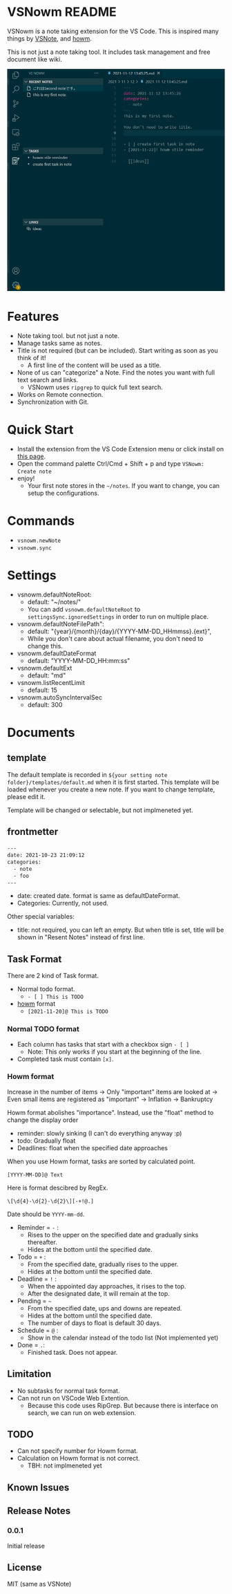 # VSNowm README

VSNowm is a note taking extension for the VS Code. This is inspired many things by [VSNote](https://marketplace.visualstudio.com/items?itemName=patricklee.vsnotes), and [howm](https://howm.osdn.jp/).

This is not just a note taking tool. It includes task management and free document like wiki.

![screenshot](screenshot-1.png)

# Features

- Note taking tool. but not just a note.
- Manage tasks same as notes.
- Title is not required (but can be included). Start writing as soon as you think of it!
  - A first line of the content will be used as a title.
- None of us can "categorize" a Note. Find the notes you want with full text search and links.
  - VSNowm uses `ripgrep` to quick full text search.
- Works on Remote connection.
- Synchronization with Git.

# Quick Start

- Install the extension from the VS Code Extension menu or click install on [this page]().
- Open the command palette Ctrl/Cmd + Shift + p and type `VSNowm: Create note`
- enjoy!
  - Your first note stores in the `~/notes`. If you want to change, you can setup the configurations.

# Commands

- `vsnowm.newNote`
- `vsnowm.sync`

# Settings

- vsnowm.defaultNoteRoot:
  - default: "~/notes/"
  - You can add `vsnowm.defaultNoteRoot` to `settingsSync.ignoredSettings` in order to run on multiple place.
- vsnowm.defaultNoteFilePath":
  - default: "{year}/{month}/{day}/{YYYY-MM-DD_HHmmss}.{ext}",
  - While you don't care about actual filename, you don't need to change this.
- vsnowm.defaultDateFormat
  - default: "YYYY-MM-DD_HH:mm:ss"
- vsnowm.defaultExt
  - default: "md"
- vsnowm.listRecentLimit
  - default: 15
- vsnowm.autoSyncIntervalSec
  - default: 300

# Documents

## template

The default template is recorded in `${your setting note folder}/templates/default.md` when it is first started. This template will be loaded whenever you create a new note. If you want to change template, please edit it.

Template will be changed or selectable, but not implmeneted yet.

## frontmetter

```
---
date: 2021-10-23 21:09:12
categories:
  - note
  - foo
---
```

- date: created date. format is same as defaultDateFormat.
- Categories: Currently, not used.

Other special variables:

- title: not required, you can left an empty. But when title is set, title will be shown in "Resent Notes" instead of first line.

## Task Format

There are 2 kind of Task format.

- Normal todo format.
  - `- [ ] This is TODO`
- [howm](https://howm.osdn.jp/index.html) format
  - `[2021-11-20]@ This is TODO`

### Normal TODO format

- Each column has tasks that start with a checkbox sign `- [ ]`
  - Note: This only works if you start at the beginning of the line.
- Completed task must contain `[x]`.

### Howm format

Increase in the number of items → Only "important" items are looked at → Even small items are registered as "important" → Inflation → Bankruptcy

Howm format abolishes "importance". Instead, use the "float" method to change the display order

- reminder: slowly sinking (I can't do everything anyway :p)
- todo: Gradually float
- Deadlines: float when the specified date approaches

When you use Howm format, tasks are sorted by calculated point.

```
[YYYY-MM-DD]@ Text
```

Here is format descibred by RegEx.

```
\[\d{4}-\d{2}-\d{2}\][-+!@.]
```

Date should be `YYYY-mm-dd`.

- Reminder = `-` :
  - Rises to the upper on the specified date and gradually sinks thereafter.
  - Hides at the bottom until the specified date.
- Todo = `+` :
  - From the specified date, gradually rises to the upper.
  - Hides at the bottom until the specified date.
- Deadline = `!` :
  - When the appointed day approaches, it rises to the top.
  - After the designated date, it will remain at the top.
- Pending = `~`
  - From the specified date, ups and downs are repeated.
  - Hides at the bottom until the specified date.
  - The number of days to float is default 30 days.
- Schedule = `@` :
  - Show in the calendar instead of the todo list (Not implemented yet)
- Done = `.`:
  - Finished task. Does not appear.

## Limitation

- No subtasks for normal task format.
- Can not run on VSCode Web Extention.
  - Because this code uses RipGrep. But because there is interface on search, we can run on web extension.

## TODO

- Can not specify number for Howm format.
- Calculation on Howm format is not correct.
  - TBH: not implmeneted yet

## Known Issues

## Release Notes

### 0.0.1

Initial release

## License

MIT (same as VSNote)
